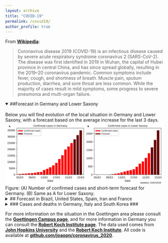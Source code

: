 ```yaml
---
layout: archive
title: "COVID-19"
permalink: /covid19/
author_profile: true
---
```


From [__Wikipedia__](https://en.wikipedia.org/wiki/Coronavirus_disease_2019): 

> Coronavirus disease 2019 (COVID-19) is an infectious disease caused by severe acute respiratory syndrome coronavirus 2 (SARS-CoV-2). The disease was first identified in 2019 in Wuhan, the capital of Hubei province in central China, and has since spread globally, resulting in the 2019–20 coronavirus pandemic. Common symptoms include fever, cough, and shortness of breath. Muscle pain, sputum production, diarrhea, and sore throat are less common. While the majority of cases result in mild symptoms, some progress to severe pneumonia and multi-organ failure.

<details open>
<summary>
##Forecast in Germany and Lower Saxony
</summary>
<br>
Below you will find evolution of the local situation in Germany and Lower Saxony, with a forecast based on the average increase for the last 3 days.
<br>
<img src="https://raw.githubusercontent.com/joaopn/coronavirus_2020/master/plots/germany_local_en.png"/>
Figure: (A) Number of confirmed cases and short-term forecast for Germany. (B) Same as A for Lower Saxony.
</details>

<details>
<summary>
## Forecast in Brazil, United States, Spain, Iran and France
</summary>
<br>
Below you will find evolution of the local situation in Brazil, United States, Spain, Iran and France, with a forecast based on the average increase for the last 3 days. Up-to-date plots of all 193 countries are available [**here**](https://github.com/joaopn/coronavirus_2020/tree/master/plots/johnhopkins). 

<img src="https://raw.githubusercontent.com/joaopn/coronavirus_2020/master/plots/johnhopkins/brazil_confirmed.png"/>
<img src="https://raw.githubusercontent.com/joaopn/coronavirus_2020/master/plots/johnhopkins/us_confirmed.png"/>
<img src="https://raw.githubusercontent.com/joaopn/coronavirus_2020/master/plots/johnhopkins/spain_confirmed.png"/>
<img src="https://raw.githubusercontent.com/joaopn/coronavirus_2020/master/plots/johnhopkins/iran_confirmed.png"/>
<img src="https://raw.githubusercontent.com/joaopn/coronavirus_2020/master/plots/johnhopkins/france_confirmed.png"/>
</details>

<details>
<summary>
### Cases and deaths in Germany, Italy and South Korea ###
</summary>
<br>
Below you find a comparison of the evolution in cases and deaths in Germany, Italy and South Korea.

<img src="https://raw.githubusercontent.com/joaopn/coronavirus_2020/master/plots/evolution_en.png", alt="Cases and deaths in Germany, Italy and South Korea"/>
Figure: (A) Number of reported cases in Germany, Italy and South Korea, in days after the 100th case was registered. (B) Same as A for number of reported deaths, in days after the 1st death.
</details>

For more information on the situation in the Goettingen area please consult the [**Goettingen Campus page**](https://goettingen-campus.de/coronavirus), and for more information in Germany you can consult the [**Robert Koch Institute page**](https://www.rki.de/EN/Home/homepage_node.html). 
The data used comes from [**John Hopkins University**](https://github.com/CSSEGISandData/COVID-19) and the [**Robert Koch Institute**](https://www.rki.de/DE/Content/InfAZ/N/Neuartiges_Coronavirus/Situationsberichte/Archiv.html). All code is available at [**github.com/joaopn/coronavirus_2020**](https://github.com/joaopn/coronavirus_2020). 